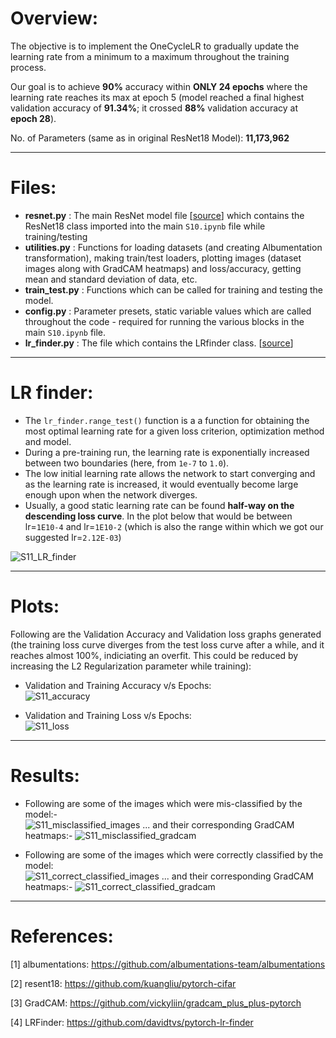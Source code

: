 # **Overview:**
The objective is to implement the OneCycleLR to gradually update the learning rate from a minimum to a maximum throughout the training process.

Our goal is to achieve **90%** accuracy within **ONLY 24 epochs** where the learning rate reaches its max at epoch 5 (model reached a final highest validation accuracy of **91.34%**; it crossed **88%** validation accuracy at **epoch 28**).<br/>

No. of Parameters (same as in original ResNet18 Model): **11,173,962**
___

# **Files:**
*   **resnet.py**     : The main ResNet model file [[source](https://github.com/kuangliu/pytorch-cifar/blob/master/models/resnet.py "pytorch-cifar-resnet18")] which contains the ResNet18 class imported into the main `S10.ipynb` file while training/testing
*   **utilities.py**  : Functions for loading datasets (and creating Albumentation transformation), making train/test loaders, plotting images (dataset images along with GradCAM heatmaps) and loss/accuracy, getting mean and standard deviation of data, etc.
*   **train_test.py** : Functions which can be called for training and testing the model.
*   **config.py**     : Parameter presets, static variable values which are called throughout the code - required for running the various blocks in the main `S10.ipynb` file.
*   **lr_finder.py**     : The file which contains the LRfinder class. [[source](https://github.com/davidtvs/pytorch-lr-finder/blob/master/torch_lr_finder/lr_finder.py "lr_finder.py")]
___

# **LR finder:**
*   The `lr_finder.range_test()` function is a a function for obtaining the most optimal learning rate for a given loss criterion, optimization method and model. 
*   During a pre-training run, the learning rate is exponentially increased between two boundaries (here, from `1e-7` to `1.0`). 
*   The low initial learning rate allows the network to start converging and as the learning rate is increased, it would eventually become large enough upon when the network diverges.
*   Usually, a good static learning rate can be found **half-way on the descending loss curve**. In the plot below that would be between lr=`1E10-4` and lr=`1E10-2` (which is also the range within which we got our suggested lr=`2.12E-03`)

![S11_LR_finder](https://github.com/AkhilP9182/EVA5---Extensive-Vision-AI/blob/main/S11/images/LRFinder.png?raw=true)
___

# **Plots:**
Following are the Validation Accuracy and Validation loss graphs generated (the training loss curve diverges from the test loss curve after a while, and it reaches almost 100%, indiciating an overfit. This could be reduced by increasing the L2 Regularization parameter while training): <br/>
*   Validation and Training Accuracy v/s Epochs: <br/>
![S11_accuracy](https://github.com/AkhilP9182/EVA5---Extensive-Vision-AI/blob/main/S11/images/S11_accuracy.png?raw=true)

*   Validation and Training Loss v/s Epochs: <br/>
![S11_loss](https://github.com/AkhilP9182/EVA5---Extensive-Vision-AI/blob/main/S11/images/S11_loss.png?raw=true)
___

# **Results:**
*   Following are some of the images which were mis-classified by the model:- <br/>
![S11_misclassified_images](https://github.com/AkhilP9182/EVA5---Extensive-Vision-AI/blob/main/S10/images/S10_misclassified_images.png?raw=true)
... and their corresponding GradCAM heatmaps:-
![S11_misclassified_gradcam](https://github.com/AkhilP9182/EVA5---Extensive-Vision-AI/blob/main/S10/images/S10_misclassified_gradcam.png?raw=true)

*   Following are some of the images which were correctly classified by the model: <br/>
![S11_correct_classified_images](https://github.com/AkhilP9182/EVA5---Extensive-Vision-AI/blob/main/S11/images/S11_correct_classified_images.png?raw=true)
... and their corresponding GradCAM heatmaps:-
![S11_correct_classified_gradcam](https://github.com/AkhilP9182/EVA5---Extensive-Vision-AI/blob/main/S11/images/S11_correct_classified_gradcam.png?raw=true)

___

# **References:**
[1] albumentations: https://github.com/albumentations-team/albumentations

[2] resent18:  https://github.com/kuangliu/pytorch-cifar

[3] GradCAM: https://github.com/vickyliin/gradcam_plus_plus-pytorch

[4] LRFinder: https://github.com/davidtvs/pytorch-lr-finder
